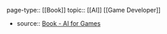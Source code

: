 page-type:: [[Book]]
topic:: [[AI]] [[Game Developer]]

- source:: [Book - AI for Games](https://rmit.primo.exlibrisgroup.com/permalink/61RMIT_INST/tcai14/alma9921552430801341)